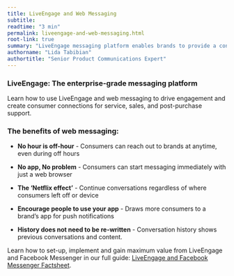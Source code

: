 ```yaml
---
title: LiveEngage and Web Messaging
subtitle:
readtime: "3 min"
permalink: liveengage-and-web-messaging.html
root-link: true
summary: "LiveEngage messaging platform enables brands to provide a continuous connection with consumers, creating the personalized, convenient level of service people expect today — straight to their mobile phone, including*web messaging. "
authorname: "Lida Tabibian"
authortitle: "Senior Product Communications Expert"
---
```


### LiveEngage: The enterprise-grade messaging platform

Learn how to use LiveEngage and web messaging to drive engagement and create consumer connections for service, sales, and post-purchase support.

### The benefits of web messaging:

* **No hour is off-hour** - Consumers can reach out to brands at anytime, even during off hours

* **No app, No problem** - Consumers can start messaging immediately with just a web browser

* **The ‘Netflix effect’** - Continue conversations regardless of where consumers left off or device

* **Encourage people to use your app** - Draws more consumers to a brand’s app for push notifications

* **History does not need to be re-written** - Conversation history shows previous conversations and content.

<div class="bestpractice">Learn how to set-up, implement and gain maximum value from LiveEngage and Facebook Messenger in our full guide: <a href="http://info.liveperson.com/rs/501-BLE-979/images/Facebook_Messenger_Factsheet.pdf">LiveEngage and Facebook Messenger Factsheet</a>.</div>
